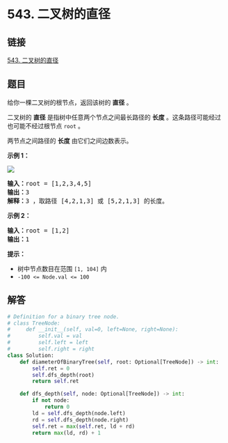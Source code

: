 # 543. 二叉树的直径

## 链接

[543. 二叉树的直径](https://leetcode.cn/problems/diameter-of-binary-tree/description/)

## 题目

给你一棵二叉树的根节点，返回该树的 **直径** 。

二叉树的 **直径** 是指树中任意两个节点之间最长路径的 **长度** 。这条路径可能经过也可能不经过根节点 `root` 。

两节点之间路径的 **长度** 由它们之间边数表示。

**示例 1：**

![](https://assets.leetcode.com/uploads/2021/03/06/diamtree.jpg)

<pre><strong>输入：</strong>root = [1,2,3,4,5]
<strong>输出：</strong>3
<strong>解释：</strong>3 ，取路径 [4,2,1,3] 或 [5,2,1,3] 的长度。
</pre>

**示例 2：**

<pre><strong>输入：</strong>root = [1,2]
<strong>输出：</strong>1
</pre>

**提示：**

* 树中节点数目在范围 `[1, 104]` 内
* `-100 <= Node.val <= 100`

## 解答

```python
# Definition for a binary tree node.
# class TreeNode:
#     def __init__(self, val=0, left=None, right=None):
#         self.val = val
#         self.left = left
#         self.right = right
class Solution:
    def diameterOfBinaryTree(self, root: Optional[TreeNode]) -> int:
        self.ret = 0
        self.dfs_depth(root)
        return self.ret

    def dfs_depth(self, node: Optional[TreeNode]) -> int:
        if not node:
            return 0
        ld = self.dfs_depth(node.left)
        rd = self.dfs_depth(node.right)
        self.ret = max(self.ret, ld + rd)
        return max(ld, rd) + 1
```
